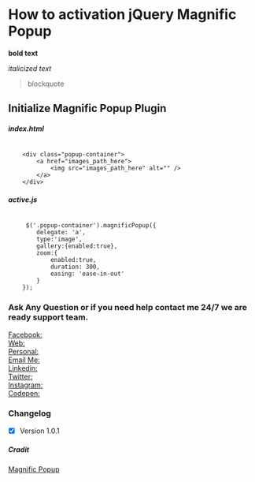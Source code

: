 # How to activation jQuery Magnific Popup


**bold text**

*italicized text*
> blockquote

## Initialize Magnific Popup Plugin

##### index.html

<pre><code>
    &lt;div class="popup-container"&gt;
        &lt;a href="images_path_here"&gt;
            &lt;img src="images_path_here" alt="" /&gt;
        &lt;/a&gt;
    &lt;/div&gt;
</code></pre>

##### active.js

<pre><code>
     $('.popup-container').magnificPopup({
        delegate: 'a',
        type:'image',
        gallery:{enabled:true},
        zoom:{
            enabled:true,
            duration: 300,
            easing: 'ease-in-out'
        }
    });
</code></pre>
    

### Ask Any Question or if you need help contact me 24/7 we are ready support team.

[Facebook:](https://www.facebook.com/PMPROSANTA0)<br />
[Web:](http://presstechit-institute.com/)\
[Personal:](http://pm-prosanto.themefusions.com/)\
[Email Me:](mailto:prosantomazumder@gmail.com)\
[Linkedin:](https://www.linkedin.com/in/prosantomazumder/)\
[Twitter:](https://twitter.com/prosantomazumd1)\
[Instagram:](https://www.instagram.com/prosantomazumder/)\
[Codepen:](https://codepen.io/ProsantaMazumder)


### Changelog
- [x] Version 1.0.1

##### Cradit
[Magnific Popup](https://dimsemenov.com/plugins/magnific-popup/)




